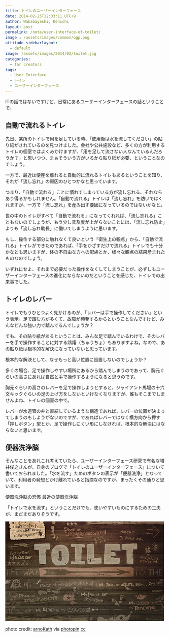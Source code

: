 ```yaml
---
title: トイレのユーザーインターフェース
date: 2014-02-25T12:33:11 UTC+9
author: Wakabayashi, Kenichi
layout: post
permalink: /note/user-interface-of-toilet/
image : /assets/images/common/ogp.png
attitude_sidebarlayout:
  - default
image: /assets/images/2014/02/toilet.jpg
categories:
  - for creators
tags:
  - User Interface
  - トイレ
  - ユーザーインターフェース
---
```

ITの話ではないですけど、日常にあるユーザーインターフェースの話ということで。

## 自動で流れるトイレ
先日、某所のトイレで用を足している時、「使用後は水を流してください」の貼り紙がされているのを見つけました。会社や公共施設など、多くの方が利用するトイレの個室ではよくみかけますが、「用を足して流さない人なんているんだろうか？」と思いつつ、まぁそういう方がいるから貼り紙が必要、ということなのでしょう。

一方で、最近は便座を離れると自動的に流れるトイレもあるということを知り、それが「流し忘れ」の原因のひとつかなと思っています。

つまり、「自動で流れる」ことに慣れてしまっている方が流し忘れる、それならあり得るかもしれません。「自動で流れる」トイレは「流し忘れ」を防いではくれますが、一方で「流し忘れ」を産み出す要因になっているのではないかなと。

世の中のトイレがすべて「自動で流れる」になってくれれば、「流し忘れる」こともないのでしょうが、もう少し普及度が上がらないことには、「流し忘れ防止」よりも「流し忘れ助長」に働いてしまうように思います。

もし、操作する部分に触れなくて良いという「衛生上の観点」から、「自動で流れる」トイレができたのであれば、「手をかざすだけで流れる」トイレでも十分かなとも思いますが、体の不自由な方への配慮とか、様々な観点の結果産まれたものなのでしょう。

いずれにせよ、それまで必要だった操作をなくしてしまうことが、必ずしもユーザーインターフェースの進化にならないのだということを感じた、トイレでの出来事でした。

## トイレのレバー
トイレでもうひとつよく見かけるのが、「レバーは手で操作してください」という表示。足で踏む方が多くて、故障が頻発するからということなんですけど、みんなどんな強い力で踏んでるんでしょうか？

でも、その貼り紙があるということは、みんな足で踏んでいるわけで、そのレバーを手で操作することに対する躊躇（ちゅうちょ）もありますよね。なので、あの貼り紙は根本的な解決になっていないと思っています。

根本的な解決として、なぜもっと高い位置に設置しないのでしょうか？

多くの場合、足で操作しやすい場所にあるから踏んでしまうのであって、胸元ぐらいの高さにあれば自然と手で操作するようになると思うのです。

胸元ぐらいの高さのレバーを足で操作しようとすると、ジャイアント馬場の十六文キックぐらいの足の上げ方をしないといけなくなりますが、誰もそこまでしませんよね、トイレの個室の中で。

レバーが水道管の弁と直結しているような構造であれば、レバーの位置が決まってしまうのもしようがないのですが、であればレバーではなく横方向から押す「押しボタン」型とか、足で操作しにくい形にしなければ、根本的な解決にはならないと思います。

## 便器洗浄脳

そんなことをあれこれ考えていたら、ユーザーインターフェース研究で有名な増井俊之さんが、自身のブログで「トイレのユーザーインターフェース」について書いておられました。「水を流す」ためのボタンの表示が「便器洗浄」となっていて、利用者の発想とかけ離れていると指摘なのですが、まったくその通りと思います。

[便器洗浄脳の恐怖](http://masui.blog.jp/archives/2509691.html)
[最近の便器洗浄脳](http://masui.blog.jp/archives/3350455.html)

「トイレで水を流す」ということだけでも、使いやすいものにするための工夫が、まだまだありそうです。

![toilet](/assets/images/2014/02/toilet.jpg)

photo credit: [arnoKath](http://www.flickr.com/photos/typoatelier/4848221755/) via [photopin](http://photopin.com) [cc](http://creativecommons.org/licenses/by-nc-sa/2.0/)